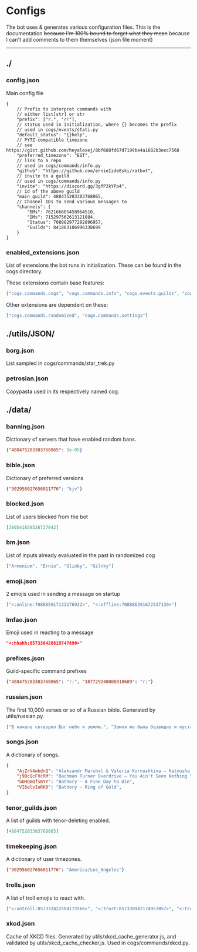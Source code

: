 # Configs

The bot uses & generates various configuration files. This is the documentation ~~because I'm 100%
bound to forget what they mean~~ because I can't add comments to them themselves (json file moment)

---

## ./

### config.json

Main config file

```JSONC
{   
    // Prefix to interpret commands with
    // either list[str] or str 
    "prefix": ["r.", "r!"],
    // status used in initialization, where {} becomes the prefix
    // used in cogs/events/stati.py
    "default_status": "{}help",
    // PYTZ-compatible timezone
    // see https://gist.github.com/heyalexej/8bf688fd67d7199be4a1682b3eec7568
    "preferred_timezone": "EST",
    // link to a repo
    // used in cogs/commands/info.py
    "github": "https://github.com/ernieIzde8ski/ratbot",
    // invite to a guild
    // used in cogs/commands/info.py
    "invite": "https://discord.gg/3gfP2kYPp4",
    // id of the above guild
    "main_guild": 488475203303768065,
    // Channel IDs to send various messages to
    "channels": {
        "BMs": 762166605458964510,
        "DMs": 715297562613121084,
        "Status": 708882977202896957,
        "Guilds": 841863106996338699
    }
}
```

### enabled_extensions.json

List of extensions the bot runs in initialization. These can be found in the cogs directory.

These extensions contain base features:

```JSON
["cogs.commands.cogs", "cogs.commands.info", "cogs.events.guilds", "cogs.events.log", "cogs.events.stati", "cogs.on_message.dm_replies", "cogs.on_message.dms"]
```

Other extensions are dependent on these:

```JSON
["cogs.commands.randomized", "cogs.commands.settings"]
```

## ./utils/JSON/

### borg.json

List sampled in cogs/commands/star_trek.py

### petrosian.json

Copypasta used in its respectively named cog.

## ./data/

### banning.json

Dictionary of servers that have enabled random bans.

```JSON
{"488475203303768065": 2e-05}
```

### bible.json

Dictionary of preferred versions

```JSON
{"302956027656011776": "kjv"}
```

### blocked.json

List of users blocked from the bot

```JSON
[380541859526737942]
```

### bm.json

List of inputs already evaluated in the past in randomized cog

```JSON
["Armenium", "Ernie", "Glinky", "Gilnky"]
```

### emoji.json

2 emojis used in sending a message on startup

```JSON
["<:online:708885917133176932>", "<:offline:708886391672537139>"]
```

### lmfao.json

Emoji used in reacting to a message

```JSON
"<:hhahh:857336426819747890>"
```

### prefixes.json

Guild-specific command prefixes

```JSON
{"488475203303768065": "r;", "387729240008818689": "r;"}
```

### russian.json

The first 10,000 verses or so of a Russian bible. Generated by utils/russian.py.

```JSON
["В начале сотворил Бог небо и землю.", "Земля же была безвидна и пуста, и тьма над бездною, и Дух Божий носился над водою.", "..."]
```

### songs.json

A dictionary of songs.

```JSON
{
    "AjZrV4wbdnQ": "Aleksandr Marshal & Valeria Kurnushkina — Katyusha (Катюша)",
    "j9BcQcFVcRM": "Bachman Turner Overdrive — You Ain't Seen Nothing Yet",
    "GUHQmQfsBYY": "Bathory — A Fine Day to Die",
    "VI6elvIoRK0": "Bathory — Ring of Gold",
}
```

### tenor_guilds.json

A list of guilds with tenor-deleting enabled.

```JSON
[488475203303768065]
```

### timekeeping.json

A dictionary of user timezones.

```JSON
{"302956027656011776": "America/Los_Angeles"}
```

### trolls.json

A list of troll emojis to react with.

```JSON
["<:untroll:857332422584172566>", "<:trort:857330947174957057>", "<:trollsmoothest:857330981702467644>", "<:trollsad:857332238109376553>", "<:trollexcited:857331745119535144>", "<:trollcraft:857328836329078815>", "<:troll:857331191034937364>", "<:trolfl:857328783345319936>", "<:tro:857330854538510346>", "<:redditroll:857332382343102514>", "<:celeste_granny:830955083692113920>", "<:eltroll:859149163145330708>"]
```

### xkcd.json

Cache of XKCD files. Generated by utils/xkcd_cache_generator.js, and validated by
utils/xkcd_cache_checker.js. Used in cogs/commands/xkcd.py.
